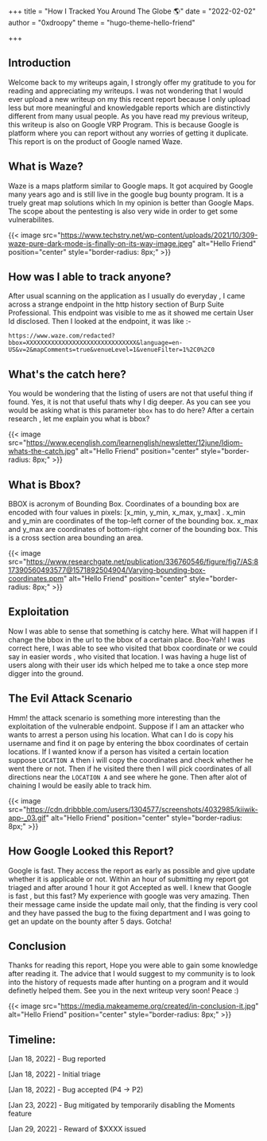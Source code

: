 +++
title = "How I Tracked You Around The Globe 🌎"
date = "2022-02-02"
author = "0xdroopy"
theme = "hugo-theme-hello-friend"


+++
## Introduction

Welcome back to my writeups again, I strongly offer my gratitude to you for reading and appreciating my writeups. I was not wondering that I would ever upload a new writeup on my this recent report because I only upload less but more meaningful and knowledgable reports which are distinctivly different from many usual people. As you have read my previous writeup, this writeup is also on Google VRP Program. This is because Google is platform where you can report without any worries of getting it duplicate. This report is on the product of Google named Waze.



## What is Waze?
Waze is a maps platform similar to Google maps. It got acquired by Google many years ago and is still live in the google bug bounty program. It is a truely great map solutions which In my opinion is better than Google Maps. The scope about the pentesting is also very wide in order to get some vulnerabilites. 

{{< image src="https://www.techstry.net/wp-content/uploads/2021/10/309-waze-pure-dark-mode-is-finally-on-its-way-image.jpeg" alt="Hello Friend" position="center" style="border-radius: 8px;" >}}

## How was I able to track anyone?
After usual scanning on the application as I usually do everyday , I came across a strange endpoint in the http history section of Burp Suite Professional. This endpoint was visible to me as it showed me certain User Id disclosed. Then I looked at the endpoint, it was like :- 

```
https://www.waze.com/redacted?bbox=XXXXXXXXXXXXXXXXXXXXXXXXXXXXXXX&language=en-US&v=2&mapComments=true&venueLevel=1&venueFilter=1%2C0%2C0
```

## What's the catch here?
You would be wondering that the listing of users are not that useful thing if found. Yes, it is not that useful thats why I dig deeper. As you can see you would be asking what is this parameter `bbox` has to do here? After a certain research , let me explain you what is bbox?

{{< image src="https://www.ecenglish.com/learnenglish/newsletter/12june/Idiom-whats-the-catch.jpg" alt="Hello Friend" position="center" style="border-radius: 8px;" >}}

## What is Bbox?

BBOX is acronym of Bounding Box. Coordinates of a bounding box are encoded with four values in pixels: [x_min, y_min, x_max, y_max] . x_min and y_min are coordinates of the top-left corner of the bounding box. x_max and y_max are coordinates of bottom-right corner of the bounding box. This is a cross section area bounding an area.

{{< image src="https://www.researchgate.net/publication/336760546/figure/fig7/AS:817390560493577@1571892504904/Varying-bounding-box-coordinates.ppm" alt="Hello Friend" position="center" style="border-radius: 8px;" >}}

## Exploitation 
Now I was able to sense that something is catchy here. What will happen if I change the bbox in the url to the bbox of a certain place. Boo-Yah! I was correct here, I was able to see who visited that bbox coordinate or we could say in easier words , who visited that location. I was having a huge list of users along with their user ids which helped me to take a once step more digger into the ground.


## The Evil Attack Scenario
Hmm! the attack scenario is something more interesting than the exploitation of the vulnerable endpoint. Suppose if I am an attacker who wants to arrest a person using his location. What can I do is copy his username and find it on page by entering the bbox coordinates of certain locations. If I wanted know if a person has visited a certain location suppose `LOCATION A` then i will copy the coordinates and check whether he went there or not. Then if he visited there then I will pick coordinates of all directions near the `LOCATION A` and see where he gone. Then after alot of chaining I would be easily able to track him.

{{< image src="https://cdn.dribbble.com/users/1304577/screenshots/4032985/kiiwik-app-_03.gif" alt="Hello Friend" position="center" style="border-radius: 8px;" >}}


## How Google Looked this Report?
Google is fast. They access the report as early as possible and give update whether it is applicable or not. Within an hour of submitting my report got triaged and after around 1 hour it got Accepted as well. I knew that Google is fast , but this fast? My experience with google was very amazing. Then their message came inside the update mail only, that the finding is very cool and they have passed the bug to the fixing department and I was going to get an update on the bounty after 5 days. Gotcha!

## Conclusion 
Thanks for reading this report, Hope you were able to gain some knowledge after reading it. The advice that I would suggest to my community is to look into the history of requests made after hunting on a program and it would definetly helped them. See you in the next writeup very soon! Peace :)

{{< image src="https://media.makeameme.org/created/in-conclusion-it.jpg" alt="Hello Friend" position="center" style="border-radius: 8px;" >}}

## Timeline:

[Jan 18, 2022] - Bug reported

[Jan 18, 2022] - Initial triage

[Jan 18, 2022] - Bug accepted (P4 -> P2)

[Jan 23, 2022] - Bug mitigated by temporarily disabling the Moments feature

[Jan 29, 2022] - Reward of $XXXX issued


